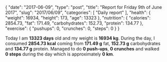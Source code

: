 {
    "date": "2017-06-09",
    "type": "post",
    "title": "Report for Friday 9th of June 2017",
    "slug": "2017\/06\/09",
    "categories": [
        "Daily report"
    ],
    "health": {
        "weight": 16934,
        "height": 173,
        "age": 13323
    },
    "nutrition": {
        "calories": 2854.73,
        "fat": 171.49,
        "carbohydrates": 152.73,
        "protein": 134.77
    },
    "exercise": {
        "pushups": 0,
        "crunches": 0,
        "steps": 0
    }
}

Today I am <strong>13323 days</strong> old and my weight is <strong>16934 kg</strong>. During the day, I consumed <strong>2854.73 kcal</strong> coming from <strong>171.49 g</strong> fat, <strong>152.73 g</strong> carbohydrates and <strong>134.77 g</strong> protein. Managed to do <strong>0 push-ups</strong>, <strong>0 crunches</strong> and walked <strong>0 steps</strong> during the day which is approximately <strong>0 km</strong>.